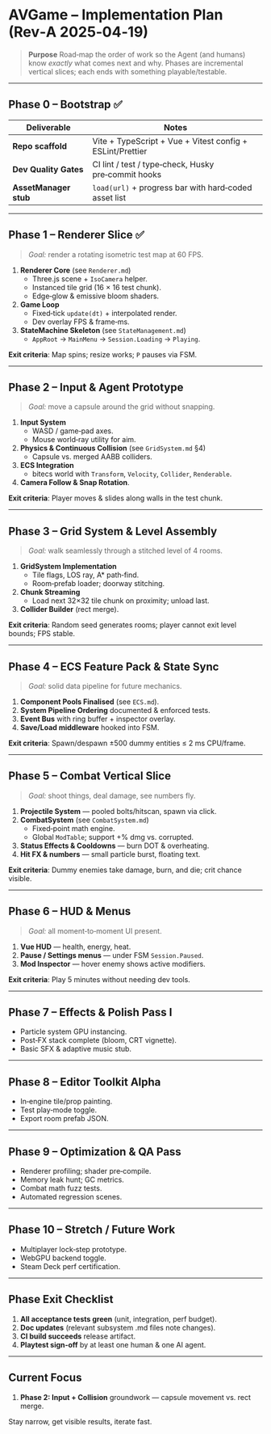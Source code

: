 # AVGame – Implementation Plan (Rev‑A 2025‑04‑19)

> **Purpose** Road‑map the order of work so the Agent (and humans) know *exactly* what comes next and why. Phases are incremental vertical slices; each ends with something playable/testable.

---

## Phase 0 – Bootstrap ✅
| Deliverable | Notes |
|-------------|-------|
| **Repo scaffold** | Vite + TypeScript + Vue + Vitest config + ESLint/Prettier |
| **Dev Quality Gates** | CI lint / test / type‑check, Husky pre‑commit hooks |
| **AssetManager stub** | `load(url)` + progress bar with hard‑coded asset list |

---

## Phase 1 – Renderer Slice ✅
> *Goal:* render a rotating isometric test map at 60 FPS.

1. **Renderer Core** (see `Renderer.md`)
   - Three.js scene + `IsoCamera` helper.
   - Instanced tile grid (16 × 16 test chunk).
   - Edge‑glow & emissive bloom shaders.
2. **Game Loop**
   - Fixed‑tick `update(dt)` + interpolated render.
   - Dev overlay FPS & frame‑ms.
3. **StateMachine Skeleton** (see `StateManagement.md`)
   - `AppRoot` → `MainMenu` → `Session.Loading` → `Playing`.

**Exit criteria**: Map spins; resize works; `P` pauses via FSM.

---

## Phase 2 – Input & Agent Prototype
> *Goal:* move a capsule around the grid without snapping.

1. **Input System**
   - WASD / game‑pad axes.
   - Mouse world‑ray utility for aim.
2. **Physics & Continuous Collision** (see `GridSystem.md` §4)
   - Capsule vs. merged AABB colliders.
3. **ECS Integration**
   - bitecs world with `Transform`, `Velocity`, `Collider`, `Renderable`.
4. **Camera Follow & Snap Rotation**.

**Exit criteria**: Player moves & slides along walls in the test chunk.

---

## Phase 3 – Grid System & Level Assembly
> *Goal:* walk seamlessly through a stitched level of 4 rooms.

1. **GridSystem Implementation**
   - Tile flags, LOS ray, A* path‑find.
   - Room‑prefab loader; doorway stitching.
2. **Chunk Streaming**
   - Load next 32×32 tile chunk on proximity; unload last.
3. **Collider Builder** (rect merge).

**Exit criteria**: Random seed generates rooms; player cannot exit level bounds; FPS stable.

---

## Phase 4 – ECS Feature Pack & State Sync
> *Goal:* solid data pipeline for future mechanics.

1. **Component Pools Finalised** (see `ECS.md`).
2. **System Pipeline Ordering** documented & enforced tests.
3. **Event Bus** with ring buffer + inspector overlay.
4. **Save/Load middleware** hooked into FSM.

**Exit criteria**: Spawn/despawn ±500 dummy entities ≤ 2 ms CPU/frame.

---

## Phase 5 – Combat Vertical Slice
> *Goal:* shoot things, deal damage, see numbers fly.

1. **Projectile System** — pooled bolts/hitscan, spawn via click.
2. **CombatSystem**   (see `CombatSystem.md`)
   - Fixed‑point math engine.
   - Global `ModTable`; support +% dmg vs. corrupted.
3. **Status Effects & Cooldowns** — burn DOT & overheating.
4. **Hit FX & numbers** — small particle burst, floating text.

**Exit criteria**: Dummy enemies take damage, burn, and die; crit chance visible.

---

## Phase 6 – HUD & Menus
> *Goal:* all moment‑to‑moment UI present.

1. **Vue HUD** — health, energy, heat.
2. **Pause / Settings menus** — under FSM `Session.Paused`.
3. **Mod Inspector** — hover enemy shows active modifiers.

**Exit criteria**: Play 5 minutes without needing dev tools.

---

## Phase 7 – Effects & Polish Pass I
- Particle system GPU instancing.
- Post‑FX stack complete (bloom, CRT vignette).
- Basic SFX & adaptive music stub.

---

## Phase 8 – Editor Toolkit Alpha
- In‑engine tile/prop painting.
- Test play‑mode toggle.
- Export room prefab JSON.

---

## Phase 9 – Optimization & QA Pass
- Renderer profiling; shader pre‑compile.
- Memory leak hunt; GC metrics.
- Combat math fuzz tests.
- Automated regression scenes.

---

## Phase 10 – Stretch / Future Work
- Multiplayer lock‑step prototype.
- WebGPU backend toggle.
- Steam Deck perf certification.

---

## Phase Exit Checklist
1. **All acceptance tests green** (unit, integration, perf budget).
2. **Doc updates** (relevant subsystem .md files note changes).
3. **CI build succeeds** release artifact.
4. **Playtest sign‑off** by at least one human & one AI agent.

---

## Current Focus
1. **Phase 2: Input + Collision** groundwork — capsule movement vs. rect merge.

Stay narrow, get visible results, iterate fast.
